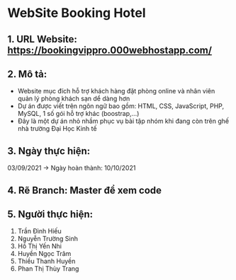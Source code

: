 # WebSite Booking Hotel

## 1. URL Website: https://bookingvippro.000webhostapp.com/
## 2. Mô tả:
- Website mục đích hỗ trợ khách hàng đặt phòng online và nhân viên quản lý phòng khách sạn dể dàng hơn
- Dự án được viết trên ngôn ngữ bao gồm: HTML, CSS, JavaScript, PHP, MySQL, 1 số gói hỗ trợ khác (boostrap,...)
- Đây là một dự án nhỏ nhầm phục vụ bài tập nhóm khi đang còn trên ghế nhà trường Đại Học Kinh tế

## 3. Ngày thực hiện: 
03/09/2021 -> Ngày hoàn thành: 10/10/2021
## 4. Rẽ Branch: Master để xem code

## 5. Người thực hiện: 
1. Trần Đình Hiếu
2. Nguyễn Trường Sinh
3. Hồ Thị Yến Nhi
4. Huyền Ngọc Trâm
5. Thiều Thanh Huyền
6. Phan Thị Thùy Trang
